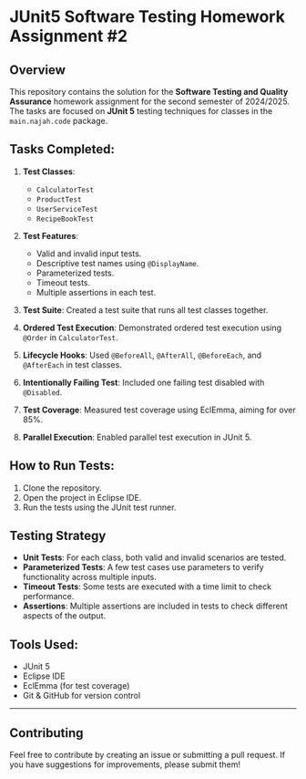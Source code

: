 # JUnit5 Software Testing Homework Assignment #2

## Overview
This repository contains the solution for the **Software Testing and Quality Assurance** homework assignment for the second semester of 2024/2025. The tasks are focused on **JUnit 5** testing techniques for classes in the `main.najah.code` package. 

## Tasks Completed:
1. **Test Classes**: 
   - `CalculatorTest`
   - `ProductTest`
   - `UserServiceTest`
   - `RecipeBookTest`
   
2. **Test Features**:
   - Valid and invalid input tests.
   - Descriptive test names using `@DisplayName`.
   - Parameterized tests.
   - Timeout tests.
   - Multiple assertions in each test.
   
3. **Test Suite**: Created a test suite that runs all test classes together.
4. **Ordered Test Execution**: Demonstrated ordered test execution using `@Order` in `CalculatorTest`.
5. **Lifecycle Hooks**: Used `@BeforeAll`, `@AfterAll`, `@BeforeEach`, and `@AfterEach` in test classes.
6. **Intentionally Failing Test**: Included one failing test disabled with `@Disabled`.
7. **Test Coverage**: Measured test coverage using EclEmma, aiming for over 85%.
8. **Parallel Execution**: Enabled parallel test execution in JUnit 5.

## How to Run Tests:
1. Clone the repository.
2. Open the project in Eclipse IDE.
3. Run the tests using the JUnit test runner.

## Testing Strategy
- **Unit Tests**: For each class, both valid and invalid scenarios are tested.
- **Parameterized Tests**: A few test cases use parameters to verify functionality across multiple inputs.
- **Timeout Tests**: Some tests are executed with a time limit to check performance.
- **Assertions**: Multiple assertions are included in tests to check different aspects of the output.

## Tools Used:
- JUnit 5
- Eclipse IDE
- EclEmma (for test coverage)
- Git & GitHub for version control

---

## Contributing
Feel free to contribute by creating an issue or submitting a pull request. If you have suggestions for improvements, please submit them!


